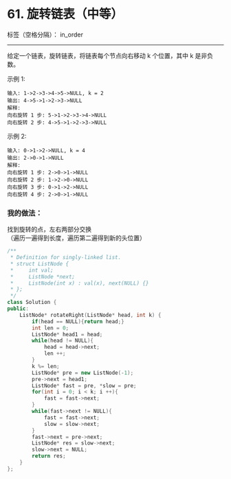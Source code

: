 ﻿# 61. 旋转链表（中等）

标签（空格分隔）： in_order

---
给定一个链表，旋转链表，将链表每个节点向右移动 k 个位置，其中 k 是非负数。

示例 1:

    输入: 1->2->3->4->5->NULL, k = 2
    输出: 4->5->1->2->3->NULL
    解释:
    向右旋转 1 步: 5->1->2->3->4->NULL
    向右旋转 2 步: 4->5->1->2->3->NULL

示例 2:

    输入: 0->1->2->NULL, k = 4
    输出: 2->0->1->NULL
    解释:
    向右旋转 1 步: 2->0->1->NULL
    向右旋转 2 步: 1->2->0->NULL
    向右旋转 3 步: 0->1->2->NULL
    向右旋转 4 步: 2->0->1->NULL


### 我的做法：    
找到旋转的点，左右两部分交换    
（遍历一遍得到长度，遍历第二遍得到新的头位置）  
```C++
/**
 * Definition for singly-linked list.
 * struct ListNode {
 *     int val;
 *     ListNode *next;
 *     ListNode(int x) : val(x), next(NULL) {}
 * };
 */
class Solution {
public:
    ListNode* rotateRight(ListNode* head, int k) {
        if(head == NULL){return head;}
        int len = 0;
        ListNode* head1 = head;
        while(head != NULL){
            head = head->next;
            len ++;
        }
        k %= len;
        ListNode* pre = new ListNode(-1);
        pre->next = head1;
        ListNode* fast = pre, *slow = pre;
        for(int i = 0; i < k; i ++){
            fast = fast->next;
        }
        while(fast->next != NULL){
            fast = fast->next;
            slow = slow->next;
        }
        fast->next = pre->next;
        ListNode* res = slow->next;
        slow->next = NULL;
        return res;
    }
};
```
